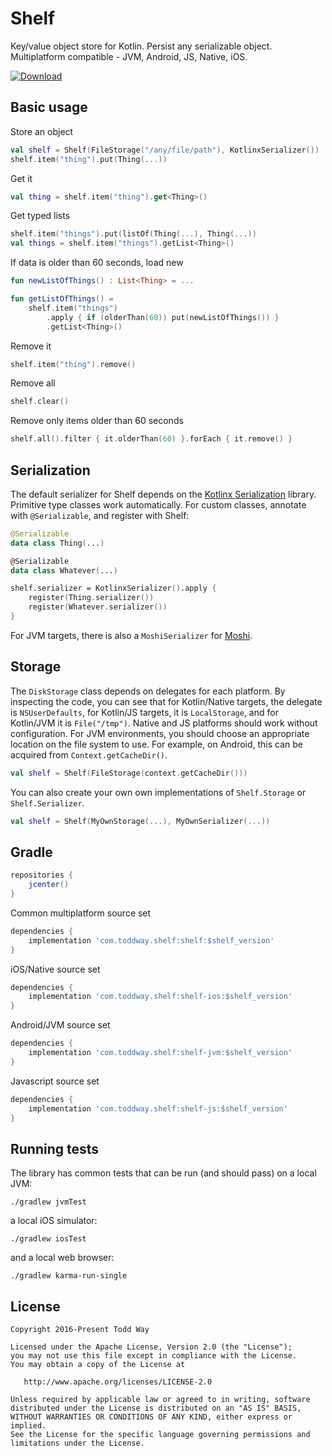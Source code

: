 # Shelf
Key/value object store for Kotlin. Persist any serializable object.  Multiplatform compatible - JVM, Android, JS, Native, iOS.

[ ![Download](https://api.bintray.com/packages/toddway/maven/shelf/images/download.svg) ](https://bintray.com/toddway/maven/shelf/_latestVersion)

## Basic usage

Store an object
```kotlin
val shelf = Shelf(FileStorage("/any/file/path"), KotlinxSerializer())
shelf.item("thing").put(Thing(...))
```

Get it
```kotlin
val thing = shelf.item("thing").get<Thing>()
```

Get typed lists
```kotlin
shelf.item("things").put(listOf(Thing(...), Thing(...))
val things = shelf.item("things").getList<Thing>()
```

If data is older than 60 seconds, load new
```kotlin
fun newListOfThings() : List<Thing> = ...

fun getListOfThings() =
    shelf.item("things")
        .apply { if (olderThan(60)) put(newListOfThings()) }
        .getList<Thing>()
```

Remove it
```kotlin
shelf.item("thing").remove()
```

Remove all
```kotlin
shelf.clear()
```

Remove only items older than 60 seconds
```kotlin
shelf.all().filter { it.olderThan(60) }.forEach { it.remove() }
```


## Serialization
The default serializer for Shelf depends on the [Kotlinx Serialization](https://github.com/Kotlin/kotlinx.serialization) library.
Primitive type classes work automatically.
For custom classes, annotate with `@Serializable`, and register with Shelf:
```kotlin
@Serializable
data class Thing(...)

@Serializable
data class Whatever(...)

shelf.serializer = KotlinxSerializer().apply {
    register(Thing.serializer())
    register(Whatever.serializer())
}
```

For JVM targets, there is also a `MoshiSerializer` for [Moshi](https://github.com/square/moshi).

## Storage
The `DiskStorage` class depends on delegates for each platform.
By inspecting the code, you can see that
for Kotlin/Native targets, the delegate is `NSUserDefaults`,
for Kotlin/JS targets, it is `LocalStorage`,
and for Kotlin/JVM it is `File("/tmp")`.
Native and JS platforms should work without configuration.
For JVM environments, you should choose an appropriate location on the file system to use.
For example, on Android, this can be acquired from `Context.getCacheDir()`.

```kotlin
val shelf = Shelf(FileStorage(context.getCacheDir()))
```

You can also create your own own implementations of `Shelf.Storage` or `Shelf.Serializer`.
```kotlin
val shelf = Shelf(MyOwnStorage(...), MyOwnSerializer(...))
```

## Gradle

```groovy
repositories {
    jcenter()
}
```    

Common multiplatform source set
```groovy
dependencies {
    implementation 'com.toddway.shelf:shelf:$shelf_version'
}
```

iOS/Native source set
```groovy
dependencies {
    implementation 'com.toddway.shelf:shelf-ios:$shelf_version'
}
```

Android/JVM source set
```groovy
dependencies {
    implementation 'com.toddway.shelf:shelf-jvm:$shelf_version'
}
```

Javascript source set
```groovy
dependencies {
    implementation 'com.toddway.shelf:shelf-js:$shelf_version'
}
```



## Running tests
The library has common tests that can be run (and should pass) on a local JVM:

```
./gradlew jvmTest
```
 
a local iOS simulator:
```
./gradlew iosTest
```
  
and a local web browser:
```
./gradlew karma-run-single
```


License
-------

    Copyright 2016-Present Todd Way

    Licensed under the Apache License, Version 2.0 (the "License");
    you may not use this file except in compliance with the License.
    You may obtain a copy of the License at

       http://www.apache.org/licenses/LICENSE-2.0

    Unless required by applicable law or agreed to in writing, software
    distributed under the License is distributed on an "AS IS" BASIS,
    WITHOUT WARRANTIES OR CONDITIONS OF ANY KIND, either express or implied.
    See the License for the specific language governing permissions and
    limitations under the License.